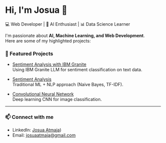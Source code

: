 # Hi, I'm Josua 👋  

💻 Web Developer | 🤖 AI Enthusiast | 📊 Data Science Learner  

I'm passionate about **AI, Machine Learning, and Web Development**.  
Here are some of my highlighted projects:  

### 🚀 Featured Projects
- [Sentiment Analysis with IBM Granite](https://github.com/jojocuaa/Sentiment-Analysis-with-IBM-Granite)  
  Using IBM Granite LLM for sentiment classification on text data.  

- [Sentiment Analysis](https://github.com/jojocuaa/Sentiment-Analysis)  
  Traditional ML + NLP approach (Naive Bayes, TF-IDF).  

- [Convolutional Neural Network](https://github.com/jojocuaa/Convolutional-Neural-Network)  
  Deep learning CNN for image classification.  

---

### 📫 Connect with me
- LinkedIn: [Josua Atmaja](https://www.linkedin.com/in/josua-atmaja-64634b132/))  
- Email: josuaatmaja@gmail.com  

